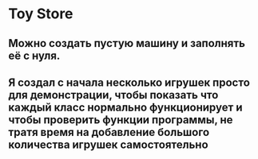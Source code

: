 # Toy Store
## Можно создать пустую машину и заполнять её с нуля.
## Я создал с начала несколько игрушек просто для демонстрации, чтобы показать что каждый класс нормально функционирует и чтобы проверить функции программы, не тратя время на добавление большого количества игрушек самостоятельно
